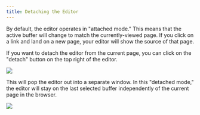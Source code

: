 ```yaml
---
title: Detaching the Editor
---
```


By default, the editor operates in "attached mode." This means that the active buffer will change to match the currently-viewed page. If you click on a link and land on a new page, your editor will show the source of that page.

If you want to detach the editor from the current page, you can click on the "detach" button on the top right of the editor.

<img class="centered" src="/img/editor-detach-button.png" />

This will pop the editor out into a separate window. In this "detached mode," the editor will stay on the last selected buffer independently of the current page in the browser.

<img class="centered" src="/img/detached-editor.png" />
